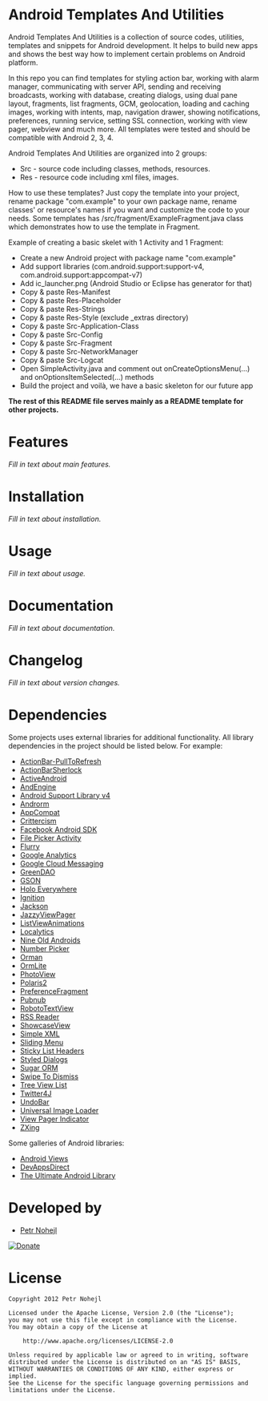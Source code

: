 Android Templates And Utilities
===============================

Android Templates And Utilities is a collection of source codes, utilities, 
templates and snippets for Android development. It helps to build new apps and 
shows the best way how to implement certain problems on Android platform.

In this repo you can find templates for styling action bar, working with alarm
manager, communicating with server API, sending and receiving broadcasts,
working with database, creating dialogs, using dual pane layout, fragments,
list fragments, GCM, geolocation, loading and caching images,
working with intents, map, navigation drawer, showing notifications,
preferences, running service, setting SSL connection, working with view pager,
webview and much more. All templates were tested and should be compatible
with Android 2, 3, 4.

Android Templates And Utilities are organized into 2 groups:

* Src - source code including classes, methods, resources.
* Res - resource code including xml files, images.

How to use these templates? Just copy the template into your project, rename
package "com.example" to your own package name, rename classes' or resource's
names if you want and customize the code to your needs. Some templates has
/src/fragment/ExampleFragment.java class which demonstrates how to use
the template in Fragment.

Example of creating a basic skelet with 1 Activity and 1 Fragment:

* Create a new Android project with package name "com.example"
* Add support libraries (com.android.support:support-v4, com.android.support:appcompat-v7)
* Add ic_launcher.png (Android Studio or Eclipse has generator for that)
* Copy & paste Res-Manifest
* Copy & paste Res-Placeholder
* Copy & paste Res-Strings
* Copy & paste Res-Style (exclude _extras directory)
* Copy & paste Src-Application-Class
* Copy & paste Src-Config
* Copy & paste Src-Fragment
* Copy & paste Src-NetworkManager
* Copy & paste Src-Logcat
* Open SimpleActivity.java and comment out onCreateOptionsMenu(...) and onOptionsItemSelected(...) methods
* Build the project and voilà, we have a basic skeleton for our future app

**The rest of this README file serves mainly as a README template for other projects.**


Features
========

*Fill in text about main features.*


Installation
============

*Fill in text about installation.*


Usage
=====

*Fill in text about usage.*


Documentation
=============

*Fill in text about documentation.*


Changelog
=========

*Fill in text about version changes.*


Dependencies
============

Some projects uses external libraries for additional functionality. All library
dependencies in the project should be listed below. For example:

* [ActionBar-PullToRefresh](https://github.com/chrisbanes/ActionBar-PullToRefresh)
* [ActionBarSherlock](http://actionbarsherlock.com/)
* [ActiveAndroid](http://www.activeandroid.com/)
* [AndEngine](http://www.andengine.org/)
* [Android Support Library v4](http://developer.android.com/tools/extras/support-library.html)
* [Androrm](http://www.androrm.com/)
* [AppCompat](https://developer.android.com/reference/android/support/v7/appcompat/package-summary.html)
* [Crittercism](http://www.crittercism.com)
* [Facebook Android SDK](https://github.com/facebook/facebook-android-sdk)
* [File Picker Activity](https://github.com/Kaloer/Android-File-Picker-Activity)
* [Flurry](http://www.flurry.com/)
* [Google Analytics](http://www.google.com/analytics/)
* [Google Cloud Messaging](http://developer.android.com/sdk/index.html)
* [GreenDAO](http://greendao-orm.com/)
* [GSON](http://code.google.com/p/google-gson/)
* [Holo Everywhere](https://github.com/Prototik/HoloEverywhere)
* [Ignition](https://github.com/kaeppler/ignition)
* [Jackson](http://jackson.codehaus.org/)
* [JazzyViewPager](https://github.com/jfeinstein10/JazzyViewPager)
* [ListViewAnimations](https://github.com/nhaarman/ListViewAnimations)
* [Localytics](http://www.localytics.com/)
* [Nine Old Androids](https://github.com/JakeWharton/NineOldAndroids)
* [Number Picker](https://github.com/novak/numpicker-demo)
* [Orman](https://github.com/ahmetalpbalkan/orman)
* [OrmLite](http://ormlite.com/)
* [PhotoView](https://github.com/chrisbanes/PhotoView)
* [Polaris2](https://github.com/cyrilmottier/Polaris2)
* [PreferenceFragment](https://github.com/kolavar/android-support-v4-preferencefragment)
* [Pubnub](https://github.com/pubnub/java/tree/master/android)
* [RobotoTextView](https://github.com/johnkil/Android-RobotoTextView)
* [RSS Reader](https://github.com/matshofman/Android-RSS-Reader-Library)
* [ShowcaseView](https://github.com/Espiandev/ShowcaseView)
* [Simple XML](http://simple.sourceforge.net/)
* [Sliding Menu](https://github.com/jfeinstein10/SlidingMenu)
* [Sticky List Headers](https://github.com/emilsjolander/StickyListHeaders)
* [Styled Dialogs](https://github.com/inmite/android-styled-dialogs)
* [Sugar ORM](http://satyan.github.com/sugar/index.html)
* [Swipe To Dismiss](https://github.com/JakeWharton/SwipeToDismissNOA)
* [Tree View List](http://code.google.com/p/tree-view-list-android/)
* [Twitter4J](http://twitter4j.org/en/)
* [UndoBar](https://github.com/soarcn/UndoBar)
* [Universal Image Loader](https://github.com/nostra13/Android-Universal-Image-Loader)
* [View Pager Indicator](https://github.com/JakeWharton/Android-ViewPagerIndicator)
* [ZXing](http://code.google.com/p/zxing/)

Some galleries of Android libraries:

* [Android Views](http://www.androidviews.net/)
* [DevAppsDirect](https://play.google.com/store/apps/details?id=com.inappsquared.devappsdirect)
* [The Ultimate Android Library](http://www.theultimateandroidlibrary.com/)


Developed by
============

* [Petr Nohejl](http://petrnohejl.cz)

[![Donate](https://www.paypalobjects.com/en_US/i/btn/btn_donate_SM.gif)](https://www.paypal.com/cgi-bin/webscr?cmd=_s-xclick&hosted_button_id=B3JBY3NU6L2XY)


License
=======

    Copyright 2012 Petr Nohejl

    Licensed under the Apache License, Version 2.0 (the "License");
    you may not use this file except in compliance with the License.
    You may obtain a copy of the License at

        http://www.apache.org/licenses/LICENSE-2.0

    Unless required by applicable law or agreed to in writing, software
    distributed under the License is distributed on an "AS IS" BASIS,
    WITHOUT WARRANTIES OR CONDITIONS OF ANY KIND, either express or implied.
    See the License for the specific language governing permissions and
    limitations under the License.
